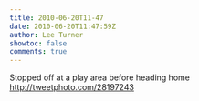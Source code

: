 ```yaml
---
title: 2010-06-20T11-47
date: 2010-06-20T11:47:59Z
author: Lee Turner
showtoc: false
comments: true
---
```


Stopped off at a play area before heading home  http://tweetphoto.com/28197243

